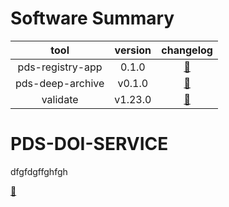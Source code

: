 
Software Summary
================
  

|tool|version|changelog|
| :---: | :---: | :---: |
|pds-registry-app|0.1.0|[:footprints:](http://nasa-pds.github.io/pds-registry-app/CHANGELOG.html#010-2020-03-31)|
|pds-deep-archive|v0.1.0|[:footprints:](http://nasa-pds.github.io/pds-deep-archive/CHANGELOG.html#v0.1.0-2020-04-24)|
|validate|v1.23.0|[:footprints:](http://nasa-pds.github.io/validate/CHANGELOG.html#v1230-2020-05-08)|


# PDS-DOI-SERVICE

dfgfdgffghfgh

[:footprints:](http://nasa-pds.github.io/validate/CHANGELOG.html#v1230-2020-05-08)
